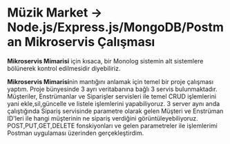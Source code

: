 # Müzik Market -> Node.js/Express.js/MongoDB/Postman Mikroservis Çalışması #

**Mikroservis Mimarisi** için kısaca, bir Monolog sistemin alt sistemlere bölünerek kontrol edilmesidir diyebiliriz.

**Mikroservis Mimarisi**nin mantığını anlamak için temel bir proje çalışması yaptım. 
Proje bünyesinde 3 ayrı veritabanına bağlı 3 servis bulunmaktadır.
Müşteriler, Enstrümanlar ve Siparişler servisleri ile temel CRUD işlemlerini yani ekle,sil,güncelle ve listele işlemlerini yapabiliyoruz.
3 server aynı anda çalıştığında Sipariş servisinde parametre olarak gelen Müşteri ve Enstrüman ID'leri ile hangi müşterinin ne sipariş verdiğini görüntüleyebiliyoruz.
POST,PUT,GET,DELETE fonskiyonları ve gelen parametreler ile işlemlerimi Postman uygulaması üzerinden gerçekleştirdim.


